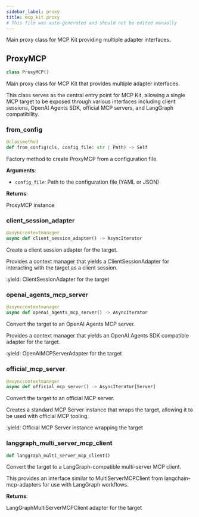 ```yaml
---
sidebar_label: proxy
title: mcp_kit.proxy
# This file was auto-generated and should not be edited manually
---
```


Main proxy class for MCP Kit providing multiple adapter interfaces.

## ProxyMCP

```python
class ProxyMCP()
```

Main proxy class for MCP Kit that provides multiple adapter interfaces.

This class serves as the central entry point for MCP Kit, allowing a single
MCP target to be exposed through various interfaces including client sessions,
OpenAI Agents SDK, official MCP servers, and LangGraph compatibility.

### from\_config

```python
@classmethod
def from_config(cls, config_file: str | Path) -> Self
```

Factory method to create ProxyMCP from a configuration file.

**Arguments**:

- `config_file`: Path to the configuration file (YAML or JSON)

**Returns**:

ProxyMCP instance

### client\_session\_adapter

```python
@asynccontextmanager
async def client_session_adapter() -> AsyncIterator
```

Create a client session adapter for the target.

Provides a context manager that yields a ClientSessionAdapter for
interacting with the target as a client session.

:yield: ClientSessionAdapter for the target

### openai\_agents\_mcp\_server

```python
@asynccontextmanager
async def openai_agents_mcp_server() -> AsyncIterator
```

Convert the target to an OpenAI Agents MCP server.

Provides a context manager that yields an OpenAI Agents SDK compatible
adapter for the target.

:yield: OpenAIMCPServerAdapter for the target

### official\_mcp\_server

```python
@asynccontextmanager
async def official_mcp_server() -> AsyncIterator[Server]
```

Convert the target to an official MCP server.

Creates a standard MCP Server instance that wraps the target,
allowing it to be used with official MCP tooling.

:yield: Official MCP Server instance wrapping the target

### langgraph\_multi\_server\_mcp\_client

```python
def langgraph_multi_server_mcp_client()
```

Convert the target to a LangGraph-compatible multi-server MCP client.

This provides an interface similar to MultiServerMCPClient from langchain-mcp-adapters
for use with LangGraph workflows.

**Returns**:

LangGraphMultiServerMCPClient adapter for the target

